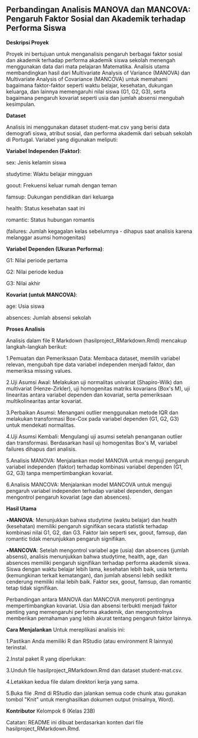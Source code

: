 ## Perbandingan Analisis MANOVA dan MANCOVA: Pengaruh Faktor Sosial dan Akademik terhadap Performa Siswa

**Deskripsi Proyek**

Proyek ini bertujuan untuk menganalisis pengaruh berbagai faktor sosial dan akademik terhadap performa akademik siswa sekolah menengah menggunakan data dari mata pelajaran Matematika. Analisis utama membandingkan hasil dari Multivariate Analysis of Variance (MANOVA) dan Multivariate Analysis of Covariance (MANCOVA) untuk memahami bagaimana faktor-faktor seperti waktu belajar, kesehatan, dukungan keluarga, dan lainnya memengaruhi nilai siswa (G1, G2, G3), serta bagaimana pengaruh kovariat seperti usia dan jumlah absensi mengubah kesimpulan.

**Dataset**

Analisis ini menggunakan dataset student-mat.csv yang berisi data demografi siswa, atribut sosial, dan performa akademik dari sebuah sekolah di Portugal. Variabel yang digunakan meliputi:

**Variabel Independen (Faktor)**:

sex: Jenis kelamin siswa

studytime: Waktu belajar mingguan

goout: Frekuensi keluar rumah dengan teman

famsup: Dukungan pendidikan dari keluarga

health: Status kesehatan saat ini

romantic: Status hubungan romantis

(failures: Jumlah kegagalan kelas sebelumnya - dihapus saat analisis karena melanggar asumsi homogenitas)

**Variabel Dependen (Ukuran Performa)**:

G1: Nilai periode pertama

G2: Nilai periode kedua

G3: Nilai akhir

**Kovariat (untuk MANCOVA)**:

age: Usia siswa

absences: Jumlah absensi sekolah

**Proses Analisis**

Analisis dalam file R Markdown (hasilproject_RMarkdown.Rmd) mencakup langkah-langkah berikut:

1.Pemuatan dan Pemeriksaan Data: Membaca dataset, memilih variabel relevan, mengubah tipe data variabel independen menjadi faktor, dan memeriksa missing values.

2.Uji Asumsi Awal: Melakukan uji normalitas univariat (Shapiro-Wilk) dan multivariat (Henze-Zirkler), uji homogenitas matriks kovarians (Box's M), uji linearitas antara variabel dependen dan kovariat, serta pemeriksaan multikolinearitas antar kovariat.

3.Perbaikan Asumsi: Menangani outlier menggunakan metode IQR dan melakukan transformasi Box-Cox pada variabel dependen (G1, G2, G3) untuk mendekati normalitas.

4.Uji Asumsi Kembali: Mengulangi uji asumsi setelah penanganan outlier dan transformasi. Berdasarkan hasil uji homogenitas Box's M, variabel failures dihapus dari analisis.

5.Analisis MANOVA: Menjalankan model MANOVA untuk menguji pengaruh variabel independen (faktor) terhadap kombinasi variabel dependen (G1, G2, G3) tanpa mempertimbangkan kovariat.

6.Analisis MANCOVA: Menjalankan model MANCOVA untuk menguji pengaruh variabel independen terhadap variabel dependen, dengan mengontrol pengaruh kovariat (age dan absences).

**Hasil Utama**

•**MANOVA**: Menunjukkan bahwa studytime (waktu belajar) dan health (kesehatan) memiliki pengaruh signifikan secara statistik terhadap kombinasi nilai G1, G2, dan G3. Faktor lain seperti sex, goout, famsup, dan romantic tidak menunjukkan pengaruh signifikan.

•**MANCOVA**: Setelah mengontrol variabel age (usia) dan absences (jumlah absensi), analisis menunjukkan bahwa studytime, health, age, dan absences memiliki pengaruh signifikan terhadap performa akademik siswa. Siswa dengan waktu belajar lebih lama, kesehatan lebih baik, usia tertentu (kemungkinan terkait kematangan), dan jumlah absensi lebih sedikit cenderung memiliki nilai lebih baik. Faktor sex, goout, famsup, dan romantic tetap tidak signifikan.

Perbandingan antara MANOVA dan MANCOVA menyoroti pentingnya mempertimbangkan kovariat. Usia dan absensi terbukti menjadi faktor penting yang memengaruhi performa akademik, dan mengontrolnya memberikan pemahaman yang lebih akurat tentang pengaruh faktor lainnya.

**Cara Menjalankan**
Untuk mereplikasi analisis ini:

1.Pastikan Anda memiliki R dan RStudio (atau environment R lainnya) terinstal.

2.Instal paket R yang diperlukan:

3.Unduh file hasilproject_RMarkdown.Rmd dan dataset student-mat.csv.

4.Letakkan kedua file dalam direktori kerja yang sama.

5.Buka file .Rmd di RStudio dan jalankan semua code chunk atau gunakan tombol "Knit" untuk menghasilkan dokumen output (misalnya, Word).

**Kontributor**
Kelompok 6 (Kelas 23B)

Catatan: README ini dibuat berdasarkan konten dari file hasilproject_RMarkdown.Rmd.    
